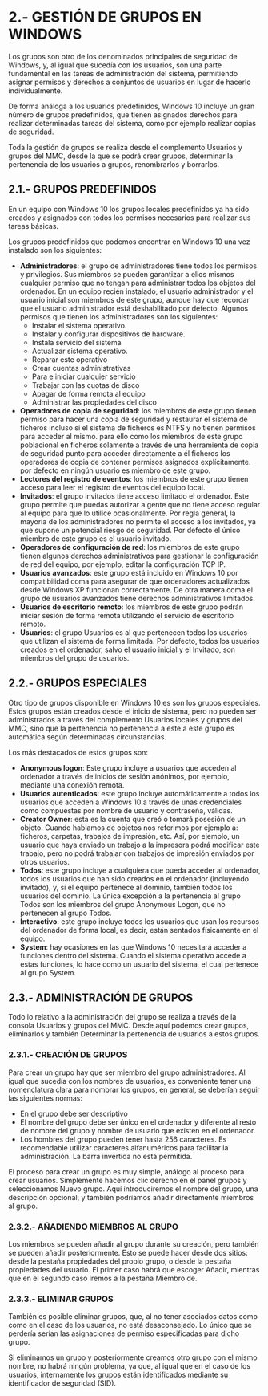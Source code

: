 # 2.- GESTIÓN DE GRUPOS EN WINDOWS

Los grupos son otro de los denominados principales de seguridad de Windows, y, al igual que sucedía con los usuarios, son una parte fundamental en las tareas de administración del sistema, permitiendo asignar permisos y derechos a conjuntos de usuarios en lugar de hacerlo individualmente.

De forma análoga a los usuarios predefinidos, Windows 10 incluye un gran número de grupos predefinidos, que tienen asignados derechos para realizar determinadas tareas del sistema, como por ejemplo realizar copias de seguridad.

Toda la gestión de grupos se realiza desde el complemento Usuarios y grupos del MMC, desde la que se podrá crear grupos, determinar la pertenencia de los usuarios a grupos, renombrarlos y borrarlos.

## 2.1.- GRUPOS PREDEFINIDOS

En un equipo con Windows 10 los grupos locales predefinidos ya ha sido creados y asignados con todos los permisos necesarios para realizar sus tareas básicas.

Los grupos predefinidos que podemos encontrar en Windows 10 una vez instalado son los siguientes: 

- **Administradores**: el grupo de administradores tiene todos los permisos y privilegios. Sus miembros se pueden garantizar a ellos mismos cualquier permiso que no tengan para administrar todos los objetos del ordenador. En un equipo recién instalado, el usuario administrador y el usuario inicial son miembros de este grupo, aunque hay que recordar que el usuario administrador está deshabilitado por defecto. Algunos permisos que tienen los administradores son los siguientes:
    - Instalar el sistema operativo.
    - Instalar y configurar dispositivos de hardware.
    - Instala servicio del sistema 
    - Actualizar sistema operativo.
    - Reparar este operativo 
    - Crear cuentas administrativas 
    - Para e iniciar cualquier servicio 
    - Trabajar con las cuotas de disco 
    - Apagar de forma remota al equipo 
    - Administrar las propiedades del disco 
- **Operadores de copia de seguridad**: los miembros de este grupo tienen permiso para hacer una copia de seguridad y restaurar el sistema de ficheros incluso si el sistema de ficheros es NTFS y no tienen permisos para acceder al mismo. para ello como los miembros de este grupo poblacional en ficheros solamente a través de una herramienta de copia de seguridad punto para acceder directamente a él ficheros los operadores de copia de contener permisos asignados explícitamente. por defecto en ningún usuario es miembro de este grupo. 
- **Lectores del registro de eventos**: los miembros de este grupo tienen acceso para leer el registro de eventos del equipo local.
- **Invitados**: el grupo invitados tiene acceso limitado el ordenador. Este grupo permite que puedas autorizar a gente que no tiene acceso regular al equipo para que lo utilice ocasionalmente. Por regla general, la mayoría de los administradores no permite el acceso a los invitados, ya que supone un potencial riesgo de seguridad. Por defecto el único miembro de este grupo es el usuario invitado. 
- **Operadores de configuración de red**: los miembros de este grupo tienen algunos derechos administrativos para gestionar la configuración de red del equipo, por ejemplo, editar la configuración TCP IP. 
- **Usuarios avanzados**: este grupo está incluido en Windows 10 por compatibilidad coma para asegurar de que ordenadores actualizados desde Windows XP funcionan correctamente. De otra manera coma el grupo de usuarios avanzados tiene derechos administrativos limitados. 
- **Usuarios de escritorio remoto**: los miembros de este grupo podrán iniciar sesión de forma remota utilizando el servicio de escritorio remoto. 
- **Usuarios**: el grupo Usuarios es al que pertenecen todos los usuarios que utilizan el sistema de forma limitada. Por defecto, todos los usuarios creados en el ordenador, salvo el usuario inicial y el Invitado, son miembros del grupo de usuarios.


## 2.2.- GRUPOS ESPECIALES

Otro tipo de grupos disponible en Windows 10 es son los grupos especiales. Estos grupos están creados desde el inicio de sistema, pero no pueden ser administrados a través del complemento Usuarios locales y grupos del MMC, sino que la pertenencia no pertenencia a este a este grupo es automática según determinadas circunstancias.

Los más destacados de estos grupos son: 

- **Anonymous logon**: Este grupo incluye a usuarios que acceden al ordenador a través de inicios de sesión anónimos, por ejemplo, mediante una conexión remota. 
- **Usuarios autenticados**: este grupo incluye automáticamente a todos los usuarios que acceden a Windows 10 a través de unas credenciales como compuestas por nombre de usuario y contraseña, válidas. 
- **Creator Owner**: esta es la cuenta que creó o tomará posesión de un objeto. Cuando hablamos de objetos nos referimos por ejemplo a: ficheros, carpetas, trabajos de impresión, etc. Así, por ejemplo, un usuario que haya enviado un trabajo a la impresora podrá modificar este trabajo, pero no podrá trabajar con trabajos de impresión enviados por otros usuarios. 
- **Todos**: este grupo incluye a cualquiera que pueda acceder al ordenador, todos los usuarios que han sido creados en el ordenador (incluyendo invitado), y, si el equipo pertenece al dominio, también todos los usuarios del dominio. La única excepción a la pertenencia al grupo Todos son los miembros del grupo Anonymous Logon, que no pertenecen al grupo Todos. 
- **Interactivo**: este grupo incluye todos los usuarios que usan los recursos del ordenador de forma local, es decir, están sentados físicamente en el equipo.
- **System**:  hay ocasiones en las que Windows 10 necesitará acceder a funciones dentro del sistema. Cuando el sistema operativo accede a estas funciones, lo hace como un usuario del sistema, el cual pertenece al grupo System.


## 2.3.- ADMINISTRACIÓN DE GRUPOS 

Todo lo relativo a la administración del grupo se realiza a través de la consola Usuarios y grupos del MMC. Desde aquí podemos crear grupos, eliminarlos y también Determinar la pertenencia de usuarios a estos grupos. 

### 2.3.1.- CREACIÓN DE GRUPOS 

Para crear un grupo hay que ser miembro del grupo administradores. Al igual que sucedía con los nombres de usuarios, es conveniente tener una nomenclatura clara para nombrar los grupos, en general, se deberían seguir las siguientes normas: 

- En el grupo debe ser descriptivo 
- El nombre del grupo debe ser único en el ordenador y diferente al resto de nombre del grupo y nombre de usuario que existen en el ordenador. 
- Los hombres del grupo pueden tener hasta 256 caracteres. Es recomendable utilizar caracteres alfanuméricos para facilitar la administración. La barra invertida no está permitida. 
  
El proceso para crear un grupo es muy simple, análogo al proceso para crear usuarios. Simplemente hacemos clic derecho en el panel grupos y seleccionamos Nuevo grupo. Aquí introduciremos el nombre del grupo, una descripción opcional, y también podríamos añadir directamente miembros al grupo. 


### 2.3.2.- AÑADIENDO MIEMBROS AL GRUPO

Los miembros se pueden añadir al grupo durante su creación, pero también se pueden añadir posteriormente. Esto se puede hacer desde dos sitios: desde la pestaña propiedades del propio grupo, o desde la pestaña propiedades del usuario. El primer caso habrá que escoger Añadir, mientras que en el segundo caso iremos a la pestaña Miembro de. 


### 2.3.3.- ELIMINAR GRUPOS

También es posible eliminar grupos, que, al no tener asociados datos como como en el caso de los usuarios, no está desaconsejado. Lo único que se perdería serían las asignaciones de permiso especificadas para dicho grupo.

Si eliminamos un grupo y posteriormente creamos otro grupo con el mismo nombre, no habrá ningún problema, ya que, al igual que en el caso de los usuarios, internamente los grupos están identificados mediante su identificador de seguridad (SID). 
